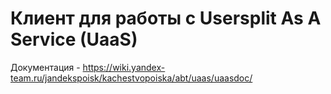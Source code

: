 # Клиент для работы с Usersplit As A Service (UaaS)

Документация - https://wiki.yandex-team.ru/jandekspoisk/kachestvopoiska/abt/uaas/uaasdoc/

